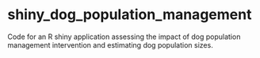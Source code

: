 # shiny_dog_population_management
Code for an R shiny application assessing the impact of dog population management intervention and estimating dog population sizes.
